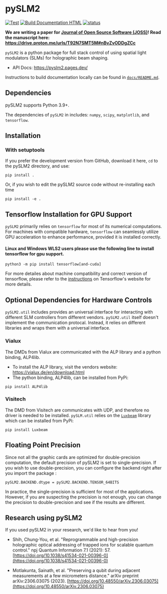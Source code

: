 pySLM2
======
[![Test](https://github.com/QITI/pySLM2/actions/workflows/pytest.yml/badge.svg)](https://github.com/QITI/pySLM2/actions/workflows/pytest.yml)
[![Build Documentation HTML](https://github.com/QITI/pySLM2/actions/workflows/sphinx.yml/badge.svg)](https://github.com/QITI/pySLM2/actions/workflows/sphinx.yml)
[![status](https://joss.theoj.org/papers/70246ad674d3806798e343f6ecffa686/status.svg)](https://joss.theoj.org/papers/70246ad674d3806798e343f6ecffa686)

**We are writing a paper for [Journal of Open Source Software (JOSS)](https://joss.theoj.org/)! Read the manuscript here: https://drive.proton.me/urls/T92N7SMT5M#nBvZvODDgZCc**

`pySLM2` is a python package for full stack control of using spatial light modulators (SLMs) for holographic beam shaping. 

* API Docs: https://pyslm2.pages.dev/

Instructions to build documentation locally can be found in [`docs/README.md`](docs/README.md).


Dependencies
------------
pySLM2 supports Python 3.9+. 

The dependencies of `pySLM2` in includes: `numpy`, `scipy`, `matplotlib`, and `tensorflow`.


Installation
------------

### With setuptools

If you prefer the development version from GitHub, download it here, `cd` to the pySLM2 directory, and use:
```
pip install .
```

Or, if you wish to edit the pySLM2 source code without re-installing each time

```
pip install -e .
```

Tensorflow Installation for GPU Support
---------------------------------------

`pySLM2` primarily relies on `tensorflow` for most of its numerical computations. For machines with compatible hardware, `tensorflow` can seamlessly utilize GPU acceleration to enhance performance, provided it is installed correctly.
#### Linux and Windows WLS2 users please use the following line to install tensorflow for gpu support. 
```
python3 -m pip install tensorflow[and-cuda]
```
For more detailes about machine compatibility and correct version of tensorflow, please refer to the [instructions](https://www.tensorflow.org/install/pip#step-by-step_instructions) on Tensorflow's website for more details.

Optional Dependencies for Hardware Controls
-------------------------------------------
`pySLM2.util` includes provides an universal interface for interacting with different SLM controllers from different vendors.
`pySLM2.util` itself doesn't implement the communication protocal. Instead, it relies on different libraries and wraps them with a universal interface.

### Vialux
The DMDs from Vialux are communicated with the ALP library and a python binding, ALP4lib.

* To install the ALP library, visit the vendors website: https://vialux.de/en/download.html
* The python binding, ALP4lib, can be installed from PyPi:
```
pip install ALP4lib
```

### Visitech
The DMD from Visitech are communicates with UDP, and therefore no driver is needed to be installed. `pySLM.util` relies on the [`Luxbeam`](https://pypi.org/project/Luxbeam/) library which can be installed from PyPi:
```
pip install Luxbeam
```

Floating Point Precision
------------------------
Since not all the graphic cards are optimized for double-precision computation, the default precision of pySLM2 is set to single-precision.
If you wish to use double-precision, you can configure the backend right after you import the package :
```
pySLM2.BACKEND.dtype = pySLM2.BACKEND.TENSOR_64BITS
```

In practice, the single-precision is sufficient for most of the applications. However, if you are suspecting the precision is not enough, you can change the precision to double-precision and see if the results are different.

Research using pySLM2
---------------------

If you used pySLM2 in your research, we'd like to hear from you!

* Shih, Chung-You, et al. "Reprogrammable and high-precision holographic optical addressing of trapped ions for scalable quantum control." npj Quantum Information 7.1 (2021): 57. [https://doi.org/10.1038/s41534-021-00396-0](https://doi.org/10.1038/s41534-021-00396-0)

* Motlakunta, Sainath, et al. "Preserving a qubit during adjacent measurements at a few micrometers distance." arXiv preprint arXiv:2306.03075 (2023). [https://doi.org/10.48550/arXiv.2306.03075](https://doi.org/10.48550/arXiv.2306.03075)



